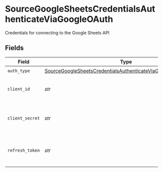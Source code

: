 # SourceGoogleSheetsCredentialsAuthenticateViaGoogleOAuth

Credentials for connecting to the Google Sheets API


## Fields

| Field                                                                                                                                                     | Type                                                                                                                                                      | Required                                                                                                                                                  | Description                                                                                                                                               |
| --------------------------------------------------------------------------------------------------------------------------------------------------------- | --------------------------------------------------------------------------------------------------------------------------------------------------------- | --------------------------------------------------------------------------------------------------------------------------------------------------------- | --------------------------------------------------------------------------------------------------------------------------------------------------------- |
| `auth_type`                                                                                                                                               | [SourceGoogleSheetsCredentialsAuthenticateViaGoogleOAuthAuthType](../../models/shared/sourcegooglesheetscredentialsauthenticateviagoogleoauthauthtype.md) | :heavy_check_mark:                                                                                                                                        | N/A                                                                                                                                                       |
| `client_id`                                                                                                                                               | *str*                                                                                                                                                     | :heavy_check_mark:                                                                                                                                        | Enter your Google application's Client ID                                                                                                                 |
| `client_secret`                                                                                                                                           | *str*                                                                                                                                                     | :heavy_check_mark:                                                                                                                                        | Enter your Google application's Client Secret                                                                                                             |
| `refresh_token`                                                                                                                                           | *str*                                                                                                                                                     | :heavy_check_mark:                                                                                                                                        | Enter your Google application's refresh token                                                                                                             |